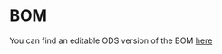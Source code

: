 # BOM

You can find an editable ODS version of the BOM [here](https://github.com/jmwright/far-horizons-project/tree/main/Documents/Design_Documents)